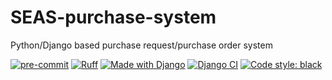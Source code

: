 # SEAS-purchase-system
Python/Django based purchase request/purchase order system

[![pre-commit](https://img.shields.io/badge/pre--commit-enabled-brightgreen?logo=pre-commit&logoColor=white)](https://github.com/pre-commit/pre-commit)
[![Ruff](https://img.shields.io/endpoint?url=https://raw.githubusercontent.com/charliermarsh/ruff/main/assets/badge/v2.json)](https://github.com/astral-sh/ruff)
[![Made with Django](https://www.djangoproject.com/m/img/badges/djangomade124x25.gif)](http://www.djangoproject.com/)
[![Django CI](https://github.com/wsutc/SEAS-purchase-system/actions/workflows/django.yml/badge.svg)](https://github.com/wsutc/SEAS-purchase-system/actions/workflows/django.yml)
[![Code style: black](https://img.shields.io/badge/code%20style-black-000000.svg)](https://github.com/ambv/black)
